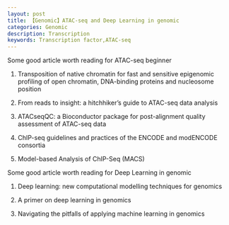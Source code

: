 ```yaml
---
layout: post
title: 【Genomic】ATAC-seq and Deep Learning in genomic
categories: Genomic
description: Transcription
keywords: Transcription factor,ATAC-seq
---
```


Some good article worth reading for ATAC-seq beginner

1. Transposition of native chromatin for fast and sensitive epigenomic profiling of open chromatin, DNA-binding proteins and nucleosome position

2. From reads to insight: a hitchhiker’s guide to ATAC-seq data analysis

3. ATACseqQC: a Bioconductor package for post-alignment quality assessment of ATAC-seq data

4. ChIP-seq guidelines and practices of the ENCODE and modENCODE consortia

5. Model-based Analysis of ChIP-Seq (MACS)

Some good article worth reading for Deep Learning in genomic

1. Deep learning: new computational modelling techniques for genomics

2. A primer on deep learning in genomics

3. Navigating the pitfalls of applying machine learning in genomics
